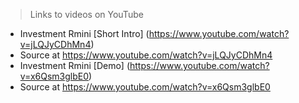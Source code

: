 > Links to videos on YouTube

- Investment Rmini [Short Intro] (https://www.youtube.com/watch?v=jLQJyCDhMn4)
- Source at https://www.youtube.com/watch?v=jLQJyCDhMn4
- Investment Rmini [Demo] (https://www.youtube.com/watch?v=x6Qsm3glbE0)
- Source at https://www.youtube.com/watch?v=x6Qsm3glbE0